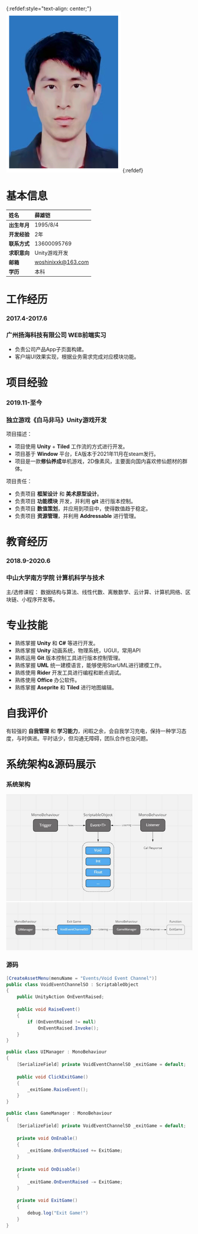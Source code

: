 {:refdef:style="text-align: center;"}
![Image](portrait_311x453.png)
{:refdef}

# 基本信息

| 姓名        	|薛雄铠   |
| :------------   | :------------  |
| **出生年月**     | 1995/8/4   |
| **开发经验**     | 2年  |
| **联系方式**         |    13600095769    |
| **求职意向**         |    Unity游戏开发   |
| **邮箱**         |    woshinixxk@163.com |
| **学历**         |    本科    |


# 工作经历

### 2017.4-2017.6
### 广州扬海科技有限公司 WEB前端实习

* 负责公司产品App子页面构建。
* 客户端UI效果实现，根据业务需求完成对应模块功能。

# 项目经验

### 2019.11-至今 
### 独立游戏《白马非马》Unity游戏开发

项目描述：

* 项目使用 **Unity** + **Tiled** 工作流的方式进行开发。
* 项目基于 **Window** 平台，EA版本于2021年11月在steam发行。
* 项目是一款**修仙养成**单机游戏，2D像素风，主要面向国内喜欢修仙题材的群体。

项目责任：
* 负责项目 **框架设计** 和 **美术原型设计**。
* 负责项目 **功能模块** 开发，并利用 **git** 进行版本控制。
* 负责项目 **数值策划**，并应用到项目中，使得数值趋于稳定。
* 负责项目 **资源管理**，并利用 **Addressable** 进行管理。

# 教育经历

### 2018.9-2020.6 
### 中山大学南方学院 计算机科学与技术
主/选修课程：
数据结构与算法、线性代数、离散数学、云计算、计算机网络、区块链、小程序开发等。

# 专业技能

* 熟练掌握 **Unity** 和 **C#** 等进行开发。
* 熟练掌握 **Unity** 动画系统，物理系统，UGUI，常用API
* 熟练运用 **Git** 版本控制工具进行版本控制管理。
* 熟练掌握 **UML** 统一建模语言，能够使用StarUML进行建模工作。
* 熟练使用 **Rider** 开发工具进行编程和断点调试。
* 熟练使用 **Office** 办公软件。
* 熟练掌握 **Aseprite** 和 **Tiled** 进行地图编辑。

# 自我评价
有较强的 **自我管理** 和 **学习能力**，闲暇之余，会自我学习充电，保持一种学习态度，与时俱进。平时话少，但沟通无障碍，团队合作也没问题。


# 系统架构&源码展示

### 系统架构

![Image](EventSystem.jpg)
![Image](EventSystem2.jpg)

### 源码

```C#
[CreateAssetMenu(menuName = "Events/Void Event Channel")]
public class VoidEventChannelSO : ScriptableObject
{
    public UnityAction OnEventRaised;
    
    public void RaiseEvent()
    {
        if (OnEventRaised != null)
            OnEventRaised.Invoke();
    }      
}

```

```C#
public class UIManager : MonoBehaviour
{
    [SerializeField] private VoidEventChannelSO _exitGame = default;
	
    public void ClickExitGame()
    {
        _exitGame.RaiseEvent();
    }
}
```

```C#
public class GameManager : MonoBehaviour
{
    [SerializeField] private VoidEventChannelSO _exitGame = default;
    
    private void OnEnable()
    {
        _exitGame.OnEventRaised += ExitGame;
    }
    
    private void OnDisable()
    {
        _exitGame.OnEventRaised -= ExitGame;
    }
	
    private void ExitGame()
    {
        debug.log("Exit Game!")
    }
}
```
